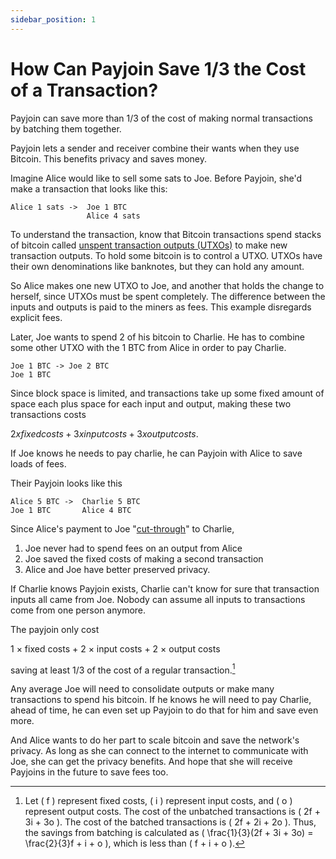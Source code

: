 ```yaml
---
sidebar_position: 1
---
```


# How Can Payjoin Save 1/3 the Cost of a Transaction?

Payjoin can save more than 1/3 of the cost of making normal transactions by batching them together.

Payjoin lets a sender and receiver combine their wants when they use Bitcoin. This benefits privacy and saves money.

Imagine Alice would like to sell some sats to Joe. Before Payjoin, she'd make a transaction that looks like this:

```
Alice 1 sats ->  Joe 1 BTC
                 Alice 4 sats
```

To understand the transaction, know that Bitcoin transactions spend stacks of bitcoin called [unspent transaction outputs (UTXOs)](https://unchained.com/blog/what-is-a-utxo-bitcoin/) to make new transaction outputs. To hold some bitcoin is to control a UTXO. UTXOs have their own denominations like banknotes, but they can hold any amount.

So Alice makes one new UTXO to Joe, and another that holds the change to herself, since UTXOs must be spent completely. The difference between the inputs and outputs is paid to the miners as fees. This example disregards explicit fees.

Later, Joe wants to spend 2 of his bitcoin to Charlie. He has to combine some other UTXO with the 1 BTC from Alice in order to pay Charlie.

```
Joe 1 BTC -> Joe 2 BTC
Joe 1 BTC
```

Since block space is limited, and transactions take up some fixed amount of space each plus space for each input and output, making these two transactions costs

$2 x fixed costs + 3 x input costs + 3 x output costs$.

If Joe knows he needs to pay charlie, he can Payjoin with Alice to save loads of fees.

Their Payjoin looks like this
```
Alice 5 BTC ->  Charlie 5 BTC
Joe 1 BTC       Alice 4 BTC
```
Since Alice's payment to Joe "[cut-through](https://bitcointalk.org/index.php?topic=281848.0)" to Charlie,

1. Joe never had to spend fees on an output from Alice
2. Joe saved the fixed costs of making a second transaction
3. Alice and Joe have better preserved privacy.

If Charlie knows Payjoin exists, Charlie can't know for sure that transaction inputs all came from Joe. Nobody can assume all inputs to transactions come from one person anymore.

The payjoin only cost

1 × fixed costs + 2 × input costs + 2 × output costs

saving at least 1/3 of the cost of a regular transaction.[^1]

Any average Joe will need to consolidate outputs or make many transactions to spend his bitcoin. If he knows he will need to pay Charlie, ahead of time, he can even set up Payjoin to do that for him and save even more.

And Alice wants to do her part to scale bitcoin and save the network's privacy. As long as she can connect to the internet to communicate with Joe, she can get the privacy benefits. And hope that she will receive Payjoins in the future to save fees too.

[^1]: Let \( f \) represent fixed costs, \( i \) represent input costs, and \( o \) represent output costs. The cost of the unbatched transactions is \( 2f + 3i + 3o \). The cost of the batched transactions is \( 2f + 2i + 2o \). Thus, the savings from batching is calculated as \( \frac{1}{3}(2f + 3i + 3o) = \frac{2}{3}f + i + o \), which is less than \( f + i + o \).


